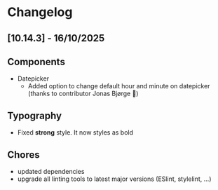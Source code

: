 # Changelog

## \[10.14.3\] - 16/10/2025

## Components

- Datepicker
  - Added option to change default hour and minute on datepicker (thanks to contributor Jonas Bjørge 🌟)

## Typography

- Fixed **strong** style. It now styles as bold

## Chores

- updated dependencies
- upgrade all linting tools to latest major versions (ESlint, stylelint, ...)
